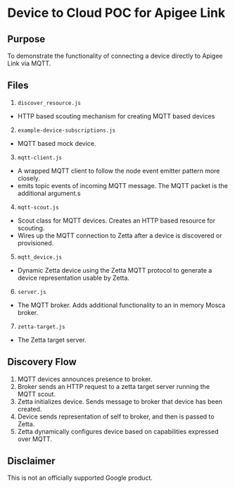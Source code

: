 # Device to Cloud POC for Apigee Link

## Purpose 

To demonstrate the functionality of connecting a device directly to Apigee Link via MQTT. 

## Files

1. `discover_resource.js`
  * HTTP based scouting mechanism for creating MQTT based devices
2. `example-device-subscriptions.js`
  * MQTT based mock device. 
3. `mqtt-client.js`
  * A wrapped MQTT client to follow the node event emitter pattern more closely. 
  * emits topic events of incoming MQTT message. The MQTT packet is the additional argument.s
4. `mqtt-scout.js`
  * Scout class for MQTT devices. Creates an HTTP based resource for scouting. 
  * Wires up the MQTT connection to Zetta after a device is discovered or provisioned.
5. `mqtt_device.js`
  * Dynamic Zetta device using the Zetta MQTT protocol to generate a device representation usable by Zetta.
6. `server.js`
  * The MQTT broker. Adds additional functionality to an in memory Mosca broker.
7. `zetta-target.js`
  * The Zetta target server.

## Discovery Flow

1. MQTT devices announces presence to broker.
2. Broker sends an HTTP request to a zetta target server running the MQTT scout.
3. Zetta initializes device. Sends message to broker that device has been created.
4. Device sends representation of self to broker, and then is passed to Zetta.
5. Zetta dynamically configures device based on capabilities expressed over MQTT.

## Disclaimer

This is not an officially supported Google product.
